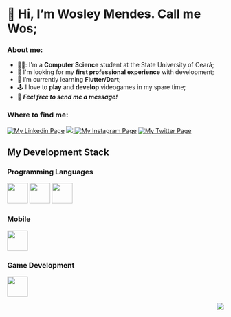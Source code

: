 # 👋 Hi, I’m Wosley Mendes. Call me Wos;

### About me:
- 👨‍🎓: I'm a **Computer Science** student at the State University of Ceará;
- 👀 I'm looking for my **first professional experience** with development;
- 🌱 I’m currently learning **Flutter/Dart**;
- 🕹️ I love to **play** and **develop** videogames in my spare time;
- 💬 **_Feel free to send me a message!_**

### Where to find me:
<a href='https://www.linkedin.com/in/wosley-mendes-rocha-405159a2'> <img alt='My Linkedin Page' src="https://cdn0.iconfinder.com/data/icons/social-media-2091/100/social-06-48.png"/></a>
<a href='mailto:wosleymr@gmail.com"'> <img src="https://cdn2.iconfinder.com/data/icons/social-icons-circular-color/512/gmail-48.png"/> </a>
<a href='https://www.instagram.com/wosmendes/'><img alt='My Instagram Page' src="https://cdn4.iconfinder.com/data/icons/social-messaging-ui-color-shapes-2-free/128/social-instagram-new-circle-48.png"/></a>
<a href='https://twitter.com/wos_mendes'><img alt='My Twitter Page' src="https://cdn4.iconfinder.com/data/icons/social-media-icons-the-circle-set/48/twitter_circle-48.png"/></a>

## My Development Stack

### Programming Languages
<code><img src="https://img.icons8.com/color/50/000000/c-programming.png" width="48"/></code> <code><img src="https://img.icons8.com/color/50/000000/c-sharp-logo-2.png" width="48"/></code> <code><img src="https://cdn2.iconfinder.com/data/icons/designer-skills/128/code-programming-java-software-develop-command-language-64.png" width="48"/></code>

### Mobile
<code><img src="https://img.icons8.com/fluency/50/000000/flutter.png" width="48"/></code>

### Game Development
<code><img src="https://cdn4.iconfinder.com/data/icons/various-icons-2/476/Unity.png" width="48"/></code>

<p align="right">
  <a href="#">
    <img src="https://visitor-badge.glitch.me/badge?page_id=wosmendes.README"/>
   </a>
</p>

<!---
WosMendes/WosMendes is a ✨ special ✨ repository because its `README.md` (this file) appears on your GitHub profile.
You can click the Preview link to take a look at your changes.
--->
